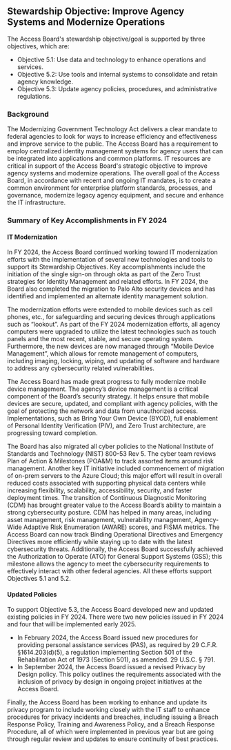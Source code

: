 ## Stewardship Objective: Improve Agency Systems and Modernize Operations

The Access Board's stewardship objective/goal is supported by three objectives, which are:

- Objective 5.1: Use data and technology to enhance operations and services.
- Objective 5.2: Use tools and internal systems to consolidate and retain agency knowledge.
- Objective 5.3: Update agency policies, procedures, and administrative regulations.

### Background

The Modernizing Government Technology Act delivers a clear mandate to federal agencies to look for ways to increase efficiency and effectiveness and improve service to the public. The Access Board has a requirement to employ centralized identity management systems for agency users that can be integrated into applications and common platforms. IT resources are critical in support of the Access Board's strategic objective to improve agency systems and modernize operations. The overall goal of the Access Board, in accordance with recent and ongoing IT mandates, is to create a common environment for enterprise platform standards, processes, and governance, modernize legacy agency equipment, and secure and enhance the IT infrastructure.

### Summary of Key Accomplishments in FY 2024

#### IT Modernization

In FY 2024, the Access Board continued working toward IT modernization efforts with the implementation of several new technologies and tools to support its Stewardship Objectives. Key accomplishments include the initiation of the single sign-on through okta as part of the Zero Trust strategies for Identity Management and related efforts. In FY 2024, the Board also completed the migration to Palo Alto security devices and has identified and implemented an alternate identity management solution.

The modernization efforts were extended to mobile devices such as cell phones, etc., for safeguarding and securing devices through applications such as “lookout”. As part of the FY 2024 modernization efforts, all agency computers were upgraded to utilize the latest technologies such as touch panels and the most recent, stable, and secure operating system. Furthermore, the new devices are now managed through “Mobile Device Management”, which allows for remote management of computers, including imaging, locking, wiping, and updating of software and hardware to address any cybersecurity related vulnerabilities.

The Access Board has made great progress to fully modernize mobile device management. The agency’s device management is a critical component of the Board’s security strategy. It helps ensure that mobile devices are secure, updated, and compliant with agency policies, with the goal of protecting the network and data from unauthorized access. Implementations, such as Bring Your Own Device (BYOD), full enablement of Personal Identity Verification (PIV), and Zero Trust architecture, are progressing toward completion.

The Board has also migrated all cyber policies to the National Institute of Standards and Technology (NIST) 800-53 Rev 5. The cyber team reviews Plan of Action & Milestones (POA&M) to track assorted items around risk management. Another key IT initiative included commencement of migration of on-prem servers to the Azure Cloud; this major effort will result in overall reduced costs associated with supporting physical data centers while increasing flexibility, scalability, accessibility, security, and faster deployment times. The transition of Continuous Diagnostic Monitoring (CDM) has brought greater value to the Access Board’s ability to maintain a strong cybersecurity posture. CDM has helped in many areas, including asset management, risk management, vulnerability management, Agency-Wide Adaptive Risk Enumeration (AWARE) scores, and FISMA metrics. The Access Board can now track Binding Operational Directives and Emergency Directives more efficiently while staying up to date with the latest cybersecurity threats. 
Additionally, the Access Board successfully achieved the Authorization to Operate (ATO) for General Support Systems (GSS); this milestone allows the agency to meet the cybersecurity requirements to effectively interact with other federal agencies. All these efforts support Objectives 5.1 and 5.2.

#### Updated Policies

To support Objective 5.3, the Access Board developed new and updated existing policies in FY 2024.  There were two new policies issued in FY 2024 and four that will be implemented early 2025.

- In February 2024, the Access Board issued new procedures for providing personal assistance services (PAS), as required by 29 C.F.R. §1614.203(d)(5), a regulation implementing Section 501 of the Rehabilitation Act of 1973 (Section 501), as amended. 29 U.S.C. § 791.
- In September 2024, the Access Board issued a revised Privacy by Design policy.  This policy outlines the requirements associated with the inclusion of privacy by design in ongoing project initiatives at the Access Board.

Finally, the Access Board has been working to enhance and update its privacy program to include working closely with the IT staff to enhance procedures for privacy incidents and breaches, including issuing a Breach Response Policy, Training and Awareness Policy, and a Breach Response Procedure, all of which were implemented in previous year but are going through regular review and updates to ensure continuity of best practices.
